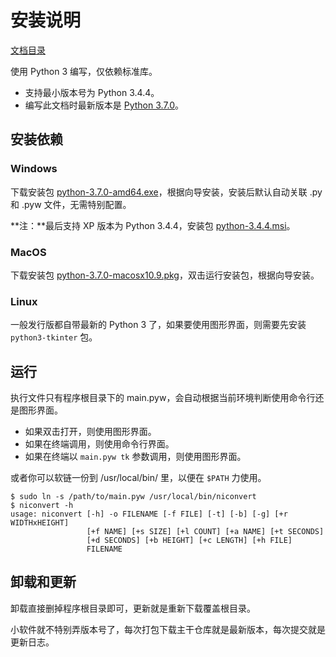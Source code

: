 安装说明
========

[文档目录](./README.md)

使用 Python 3 编写，仅依赖标准库。

* 支持最小版本号为 Python 3.4.4。
* 编写此文档时最新版本是 [Python 3.7.0](https://www.python.org/downloads/release/python-370/)。

安装依赖
--------

### Windows

下载安装包 [python-3.7.0-amd64.exe](https://www.python.org/ftp/python/3.7.0/python-3.7.0-amd64.exe)，根据向导安装，安装后默认自动关联 .py 和 .pyw 文件，无需特别配置。

**注：**最后支持 XP 版本为 Python 3.4.4，安装包 [python-3.4.4.msi](https://www.python.org/ftp/python/3.4.4/python-3.4.4.msi)。

### MacOS

下载安装包 [python-3.7.0-macosx10.9.pkg](https://www.python.org/ftp/python/3.7.0/python-3.7.0-macosx10.9.pkg)，双击运行安装包，根据向导安装。

### Linux

一般发行版都自带最新的 Python 3 了，如果要使用图形界面，则需要先安装 `python3-tkinter` 包。

运行
----

执行文件只有程序根目录下的 main.pyw，会自动根据当前环境判断使用命令行还是图形界面。

* 如果双击打开，则使用图形界面。
* 如果在终端调用，则使用命令行界面。
* 如果在终端以 ``main.pyw tk`` 参数调用，则使用图形界面。

或者你可以软链一份到 /usr/local/bin/ 里，以便在 `$PATH` 力使用。

```
$ sudo ln -s /path/to/main.pyw /usr/local/bin/niconvert
$ niconvert -h
usage: niconvert [-h] -o FILENAME [-f FILE] [-t] [-b] [-g] [+r WIDTHxHEIGHT]
                 [+f NAME] [+s SIZE] [+l COUNT] [+a NAME] [+t SECONDS]
                 [+d SECONDS] [+b HEIGHT] [+c LENGTH] [+h FILE]
                 FILENAME
```

卸载和更新
----------

卸载直接删掉程序根目录即可，更新就是重新下载覆盖根目录。

小软件就不特别弄版本号了，每次打包下载主干仓库就是最新版本，每次提交就是更新日志。
